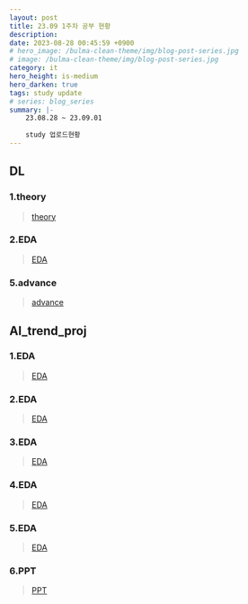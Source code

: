 ```yaml
---
layout: post
title: 23.09 1주차 공부 현황
description: 
date: 2023-08-28 00:45:59 +0900
# hero_image: /bulma-clean-theme/img/blog-post-series.jpg
# image: /bulma-clean-theme/img/blog-post-series.jpg
category: it
hero_height: is-medium
hero_darken: true
tags: study update
# series: blog_series
summary: |-
    23.08.28 ~ 23.09.01
    
    study 업로드현황
---
```

## DL

### 1.theory
> [theory](/study/DL/1_theory)  

### 2.EDA
> [EDA](/study/DL/2_EDA)  

### 5.advance
> [advance](/study/DL/5_advance)  

## AI_trend_proj

### 1.EDA
> [EDA](https://github.com/gitwtmo/AI_trend/blob/main/3_EDA1.ipynb)  

### 2.EDA
> [EDA](https://github.com/gitwtmo/AI_trend/blob/main/3_EDA2.ipynb)  

### 3.EDA
> [EDA](https://github.com/gitwtmo/AI_trend/blob/main/3_EDA3.ipynb)  

### 4.EDA
> [EDA](https://github.com/gitwtmo/AI_trend/blob/main/3_EDA4.ipynb)  

### 5.EDA
> [EDA](https://github.com/gitwtmo/AI_trend/blob/main/3_EDA5.ipynb)  

### 6.PPT
> [PPT](https://github.com/gitwtmo/AI_trend/blob/main/3_ppt.pptx)  